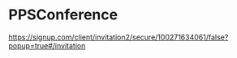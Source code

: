 # PPSConference
https://signup.com/client/invitation2/secure/100271634061/false?popup=true#/invitation
